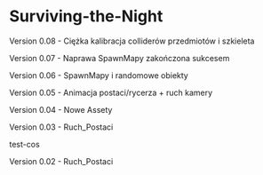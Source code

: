 # Surviving-the-Night

Version 0.08 - Ciężka kalibracja colliderów przedmiotów i szkieleta

Version 0.07 - Naprawa SpawnMapy zakończona sukcesem

Version 0.06 - SpawnMapy i randomowe obiekty

Version 0.05 - Animacja postaci/rycerza + ruch kamery

Version 0.04 - Nowe Assety

Version 0.03 - Ruch_Postaci

test-cos

Version 0.02 - Ruch_Postaci
